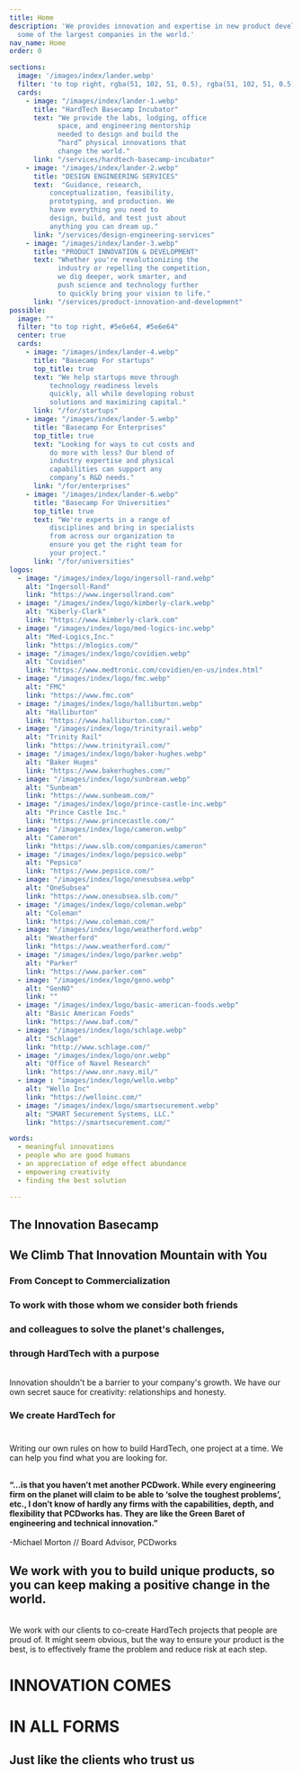 ```yaml
---
title: Home
description: 'We provides innovation and expertise in new product development to
  some of the largest companies in the world.'
nav_name: Home
order: 0

sections:
  image: '/images/index/lander.webp'
  filter: 'to top right, rgba(51, 102, 51, 0.5), rgba(51, 102, 51, 0.5)'
  cards:
    - image: "/images/index/lander-1.webp"
      title: "HardTech Basecamp Incubator"
      text: "We provide the labs, lodging, office
            space, and engineering mentorship
            needed to design and build the
            “hard” physical innovations that
            change the world."
      link: "/services/hardtech-basecamp-incubator"
    - image: "/images/index/lander-2.webp"
      title: "DESIGN ENGINEERING SERVICES"
      text:  "Guidance, research,
          conceptualization, feasibility,
          prototyping, and production. We
          have everything you need to
          design, build, and test just about
          anything you can dream up."
      link: "/services/design-engineering-services"
    - image: "/images/index/lander-3.webp"
      title: "PRODUCT INNOVATION & DEVELOPMENT"
      text: "Whether you're revolutionizing the
            industry or repelling the competition,
            we dig deeper, work smarter, and
            push science and technology further
            to quickly bring your vision to life."
      link: "/services/product-innovation-and-development"
possible:
  image: ""
  filter: "to top right, #5e6e64, #5e6e64"
  center: true
  cards:
    - image: "/images/index/lander-4.webp"
      title: "Basecamp For startups"
      top_title: true
      text: "We help startups move through
          technology readiness levels
          quickly, all while developing robust
          solutions and maximizing capital."
      link: "/for/startups"
    - image: "/images/index/lander-5.webp"
      title: "Basecamp For Enterprises"
      top_title: true
      text: "Looking for ways to cut costs and
          do more with less? Our blend of
          industry expertise and physical
          capabilities can support any
          company’s R&D needs."
      link: "/for/enterprises"
    - image: "/images/index/lander-6.webp"
      title: "Basecamp For Universities"
      top_title: true
      text: "We're experts in a range of
          disciplines and bring in specialists
          from across our organization to
          ensure you get the right team for
          your project."
      link: "/for/universities"
logos:
  - image: "/images/index/logo/ingersoll-rand.webp"
    alt: "Ingersoll-Rand"
    link: "https://www.ingersollrand.com"
  - image: "/images/index/logo/kimberly-clark.webp"
    alt: "Kiberly-Clark"
    link: "https://www.kimberly-clark.com"
  - image: "/images/index/logo/med-logics-inc.webp"
    alt: "Med-Logics,Inc."
    link: "https://mlogics.com/"
  - image: "/images/index/logo/covidien.webp"
    alt: "Covidien"
    link: "https://www.medtronic.com/covidien/en-us/index.html"
  - image: "/images/index/logo/fmc.webp"
    alt: "FMC"
    link: "https://www.fmc.com"
  - image: "/images/index/logo/halliburton.webp"
    alt: "Halliburton"
    link: "https://www.halliburton.com/"
  - image: "/images/index/logo/trinityrail.webp"
    alt: "Trinity Rail"
    link: "https://www.trinityrail.com/"
  - image: "/images/index/logo/baker-hughes.webp"
    alt: "Baker Huges"
    link: "https://www.bakerhughes.com/"
  - image: "/images/index/logo/sunbream.webp"
    alt: "Sunbeam"
    link: "https://www.sunbeam.com/"
  - image: "/images/index/logo/prince-castle-inc.webp"
    alt: "Prince Castle Inc."
    link: "https://www.princecastle.com/"
  - image: "/images/index/logo/cameron.webp"
    alt: "Cameron"
    link: "https://www.slb.com/companies/cameron"
  - image: "/images/index/logo/pepsico.webp"
    alt: "Pepsico"
    link: "https://www.pepsico.com/"
  - image: "/images/index/logo/onesubsea.webp"
    alt: "OneSubsea"
    link: "https://www.onesubsea.slb.com/"
  - image: "/images/index/logo/coleman.webp"
    alt: "Coleman"
    link: "https://www.coleman.com/"
  - image: "/images/index/logo/weatherford.webp"
    alt: "Weatherford"
    link: "https://www.weatherford.com/"
  - image: "/images/index/logo/parker.webp"
    alt: "Parker"
    link: "https://www.parker.com"
  - image: "/images/index/logo/geno.webp"
    alt: "GenNO"
    link: ""
  - image: "/images/index/logo/basic-american-foods.webp"
    alt: "Basic American Foods"
    link: "https://www.baf.com/"
  - image: "/images/index/logo/schlage.webp"
    alt: "Schlage"
    link: "http://www.schlage.com/"
  - image: "/images/index/logo/onr.webp"
    alt: "Office of Navel Research"
    link: "https://www.onr.navy.mil/"
  - image : "images/index/logo/wello.webp"
    alt: "Wello Inc"
    link: "https://welloinc.com/"
  - image: "/images/index/logo/smartsecurement.webp"
    alt: "SMART Securement Systems, LLC."
    link: "https://smartsecurement.com/"

words:
  - meaningful innovations
  - people who are good humans
  - an appreciation of edge effect abundance
  - empowering creativity
  - finding the best solution

---
```


<lander image="/images/index/mnt.webp" backing="#000000B3" center>

## The Innovation Basecamp
<primary>

## We Climb That Innovation Mountain with You
</primary>

### From Concept to Commercialization

</lander>

<tri-force :button="{link: 'https://www.youtube.com/watch?v=QU16iUYKPr4', text: 'Watch Now ➡'}" title="OUR VISION">

### **To work with those whom we consider both friends**
### **and colleagues to solve the planet's challenges,**
### **<primary>through HardTech with a purpose</primary>**
\
Innovation shouldn't be a barrier to your company's growth. We have our own secret sauce for creativity: relationships and honesty.

<template v-slot:secondary>

#### Our work with Renewell featured on "American Innovators" and Incubated at PCDworks.
</template>

<template v-slot:tertiary>

<you-tube-full link="https://www.youtube.com/embed/QU16iUYKPr4"></you-tube>
</template>
</tri-force>

<lander filter="to top right, #5e6e64, #5e6e64" center title="WHAT WE DO">

### We create HardTech for
### <primary><type-writer :strings="words"></type-writer></primary>
\
Writing our own rules on how to build HardTech, one project at a time. We
can help you find what you are looking for.

</lander>

<lander title="THE BOTTOM LINE" color="black" center>

\
**“...is that <primary>you haven’t met another PCDwork</primary>. While**
**every engineering firm on the planet will claim to be**
**able to ‘solve the toughest problems’, etc., I don’t know**
**of hardly any firms with the capabilities, depth, and**
**flexibility that PCDworks has. They are like the Green**
**Baret of engineering and technical innovation.”**
\
\
-Michael Morton // Board Advisor, PCDworks

</lander>


<box background="/images/index/lander.webp"
      image="/images/index/lander-4.webp"
      :button="{text: 'expertise', link: '/expertise'}"
      filter="to top right, rgba(51, 102, 51, 0.5), rgba(51, 102, 51, 0.5)"
      :aspect="21/5">

## We work with you to build <primary>unique products</primary>, so you can keep making a positive change in the world.
\
We work with our clients to co-create HardTech projects that
people are proud of.
It might seem obvious, but the way to ensure your product is the
best, is to effectively frame the problem and reduce risk at each
step.

</box>


<clients :logos="logos">

# INNOVATION COMES
# IN ALL FORMS
## Just like the clients who trust us

</clients>
